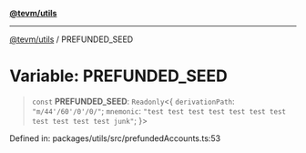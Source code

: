 [**@tevm/utils**](../README.md)

***

[@tevm/utils](../globals.md) / PREFUNDED\_SEED

# Variable: PREFUNDED\_SEED

> `const` **PREFUNDED\_SEED**: `Readonly`\<\{ `derivationPath`: `"m/44'/60'/0'/0/"`; `mnemonic`: `"test test test test test test test test test test test junk"`; \}\>

Defined in: packages/utils/src/prefundedAccounts.ts:53
